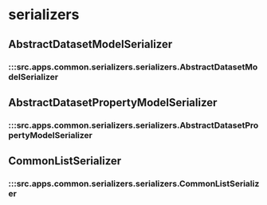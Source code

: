 # serializers

## AbstractDatasetModelSerializer

### :::src.apps.common.serializers.serializers.AbstractDatasetModelSerializer

## AbstractDatasetPropertyModelSerializer

### :::src.apps.common.serializers.serializers.AbstractDatasetPropertyModelSerializer

## CommonListSerializer

### :::src.apps.common.serializers.serializers.CommonListSerializer

